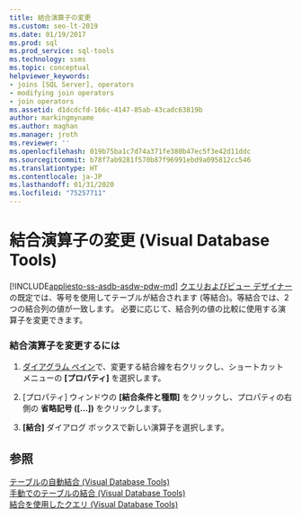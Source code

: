 ```yaml
---
title: 結合演算子の変更
ms.custom: seo-lt-2019
ms.date: 01/19/2017
ms.prod: sql
ms.prod_service: sql-tools
ms.technology: ssms
ms.topic: conceptual
helpviewer_keywords:
- joins [SQL Server], operators
- modifying join operators
- join operators
ms.assetid: d1dcdcfd-166c-4147-85ab-43cadc63819b
author: markingmyname
ms.author: maghan
ms.manager: jroth
ms.reviewer: ''
ms.openlocfilehash: 019b75ba1c7d74a371fe380b47ec5f3e42d11ddc
ms.sourcegitcommit: b78f7ab9281f570b87f96991ebd9a095812cc546
ms.translationtype: HT
ms.contentlocale: ja-JP
ms.lasthandoff: 01/31/2020
ms.locfileid: "75257711"
---
```

# <a name="modify-join-operators-visual-database-tools"></a>結合演算子の変更 (Visual Database Tools)
[!INCLUDE[appliesto-ss-asdb-asdw-pdw-md](../../includes/appliesto-ss-asdb-asdw-pdw-md.md)]
[クエリおよびビュー デザイナー](../../ssms/visual-db-tools/query-and-view-designer-tools-visual-database-tools.md) の既定では、等号を使用してテーブルが結合されます (等結合)。等結合では、2 つの結合列の値が一致します。 必要に応じて、結合列の値の比較に使用する演算子を変更できます。  
  
### <a name="to-modify-join-operators"></a>結合演算子を変更するには  
  
1.  [ダイアグラム ペイン](../../ssms/visual-db-tools/diagram-pane-visual-database-tools.md)で、変更する結合線を右クリックし、ショートカット メニューの **[プロパティ]** を選択します。  
  
2.  [プロパティ] ウィンドウの **[結合条件と種類]** をクリックし、プロパティの右側の **省略記号 ([...])** をクリックします。  
  
3.  **[結合]** ダイアログ ボックスで新しい演算子を選択します。  
  
## <a name="see-also"></a>参照  
[テーブルの自動結合 (Visual Database Tools)](../../ssms/visual-db-tools/join-tables-automatically-visual-database-tools.md)  
[手動でのテーブルの結合 (Visual Database Tools)](../../ssms/visual-db-tools/join-tables-manually-visual-database-tools.md)  
[結合を使用したクエリ (Visual Database Tools)](../../ssms/visual-db-tools/query-with-joins-visual-database-tools.md)  
  
